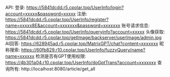 API:
登录:
https://5841dcdd.r5.cpolar.top/UserInfo/login?account=xxxxx&password=xxxxx
注册:
https://5841dcdd.r5.cpolar.top/UserInfo/register?name=xxxxx8E&account=xxxxxxx&password=xxxxxxx
账号请求信息:
https://5841dcdd.r5.cpolar.top/UserInfo/queryinfo?account=xxxxx
头像获取:
https://5841dcdd.r5.cpolar.top/getImage/backserver/userImage/admin.jpg
AI回答:
https://628945ad.r5.cpolar.top/MatrixGPT/chat?content=xxxxxxx
昵称搜索:
https://60fb829.r10.cpolar.top/UserInfo/fuzzyQuery/name?name=xxxxxx
检测是否有GPT使用权限:
https://4b301a04.r10.cpolar.top/UserInfo/doGptTrans?account=xxxxxxx
查询所有:
http://localhost:8080/article/get_all
